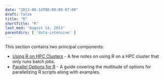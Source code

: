 ```yaml
---
date: "2013-08-14T00:00:00-07:00"
draft: false
title: "R"
shortTitle: "R"
last_mod: "August 14, 2013"
parentdirs: [ 'data-intensive' ]
---
```


This section contains two principal components:

* [Using R on HPC Clusters](on-hpc.html) - A few notes on using R on a HPC cluster that only runs batch jobs. 
* [Parallel Options for R](parallel-options.html) - A guide covering the multitude of options for parallelizing R scripts along with examples.
